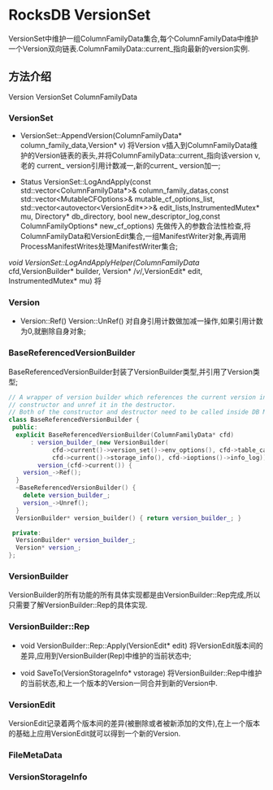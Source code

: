 # RocksDB VersionSet

VersionSet中维护一组ColumnFamilyData集合,每个ColumnFamilyData中维护一个Version双向链表.ColumnFamilyData::current_指向最新的version实例.

## 方法介绍

Version VersionSet ColumnFamilyData

### VersionSet

* VersionSet::AppendVersion(ColumnFamilyData* column_family_data,Version* v)
将Version v插入到ColumnFamilyData维护的Version链表的表头,并将ColumnFamilyData::current_指向该version v,老的 current_ version引用计数减一,新的current_ version加一;

* Status VersionSet::LogAndApply(const std::vector<ColumnFamilyData*>& column_family_datas,const std::vector\<MutableCFOptions\>& mutable_cf_options_list, std::vector<autovector<VersionEdit*>>& edit_lists,InstrumentedMutex* mu, Directory* db_directory, bool new_descriptor_log,const ColumnFamilyOptions* new_cf_options)
先做传入的参数合法性检查,将ColumnFamilyData和VersionEdit集合,一组ManifestWriter对象,再调用ProcessManifestWrites处理ManifestWriter集合;

*void VersionSet::LogAndApplyHelper(ColumnFamilyData* cfd,VersionBuilder* builder, Version* /*v*/,VersionEdit* edit, InstrumentedMutex* mu)
将

### Version

* Version::Ref()
Version::UnRef()
对自身引用计数做加减一操作,如果引用计数为0,就删除自身对象;

### BaseReferencedVersionBuilder

BaseReferencedVersionBuilder封装了VersionBuilder类型,并引用了Version类型;

```c++
// A wrapper of version builder which references the current version in
// constructor and unref it in the destructor.
// Both of the constructor and destructor need to be called inside DB Mutex.
class BaseReferencedVersionBuilder {
 public:
  explicit BaseReferencedVersionBuilder(ColumnFamilyData* cfd)
      : version_builder_(new VersionBuilder(
            cfd->current()->version_set()->env_options(), cfd->table_cache(),
            cfd->current()->storage_info(), cfd->ioptions()->info_log)),
        version_(cfd->current()) {
    version_->Ref();
  }
  ~BaseReferencedVersionBuilder() {
    delete version_builder_;
    version_->Unref();
  }
  VersionBuilder* version_builder() { return version_builder_; }

 private:
  VersionBuilder* version_builder_;
  Version* version_;
};
```

### VersionBuilder

VersionBuilder的所有功能的所有具体实现都是由VersionBuilder::Rep完成,所以只需要了解VersionBuilder::Rep的具体实现.

### VersionBuilder::Rep

* void VersionBuilder::Rep::Apply(VersionEdit* edit)
将VersionEdit版本间的差异,应用到VersionBuilder(Rep)中维护的当前状态中;

* void SaveTo(VersionStorageInfo* vstorage)
将VersionBuilder::Rep中维护的当前状态,和上一个版本的Version一同合并到新的Version中.

### VersionEdit

VersionEdit记录着两个版本间的差异(被删除或者被新添加的文件),在上一个版本的基础上应用VersionEdit就可以得到一个新的Version.

### FileMetaData

### VersionStorageInfo

